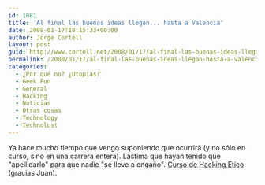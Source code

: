 ```yaml
---
id: 1081
title: 'Al final las buenas ideas llegan... hasta a Valencia'
date: 2008-01-17T18:15:33+00:00
author: Jorge Cortell
layout: post
guid: http://www.cortell.net/2008/01/17/al-final-las-buenas-ideas-llegan-hasta-a-valencia/
permalink: /2008/01/17/al-final-las-buenas-ideas-llegan-hasta-a-valencia/
categories:
  - ¿Por qué no? ¿Utopías?
  - Geek Fun
  - General
  - Hacking
  - Noticias
  - Otras cosas
  - Technology
  - Technolust
---
```

Ya hace mucho tiempo que vengo suponiendo que ocurrirá (y no sólo en curso, sino en una carrera entera). Lástima que hayan tenido que "apellidarlo" para que nadie "se lleve a engaño". <a target="_blank" title="ESAT" href="http://www.esat.es/cursohacking_etico.php">Curso de Hacking Etico</a> (gracias Juan).